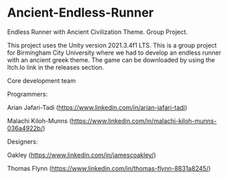 # Ancient-Endless-Runner
Endless Runner with Ancient Civilization Theme. Group Project.

This project uses the Unity version 2021.3.4f1 LTS.
This is a group project for Birmingham City University where we had to develop an endless runner with an ancient greek theme.
The game can be downloaded by using the Itch.Io link in the releases section.




Core development team

Programmers:

Arian Jafari-Tadi (https://www.linkedin.com/in/arian-jafari-tadi)

Malachi Kiloh-Munns (https://www.linkedin.com/in/malachi-kiloh-munns-036a4922b/)

Designers:

Oakley (https://www.linkedin.com/in/jamescoakley/)

Thomas Flynn (https://www.linkedin.com/in/thomas-flynn-8831a8245/)

